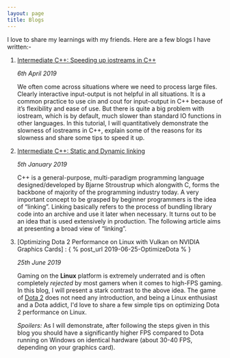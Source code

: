 ```yaml
---
layout: page
title: Blogs
---
```


I love to share my learnings with my friends. Here are a few blogs I have written:-

1. [Intermediate C++: Speeding up iostreams in C++](https://dasayan05.github.io/blog-tut/2019/04/06/speeding-up-iostreams-in-c++.html)
	
	*6th April 2019*

	We often come across situations where we need to process large files. Clearly interactive input-output is not helpful in all situations. It is a common practice to use cin and cout for input-output in C++ because of it’s flexibility and ease of use. But there is quite a big problem with iostream, which is by default, much slower than standard IO functions in other languages. In this tutorial, I will quantitatively demonstrate the slowness of iostreams in C++, explain some of the reasons for its slowness and share some tips to speed it up.

1. [Intermediate C++: Static and Dynamic linking](https://dasayan05.github.io/blog-tut/2019/01/05/linking-in-c++.html)

	*5th January 2019*

	C++ is a general-purpose, multi-paradigm programming language designed/developed by Bjarne Stroustrup which alongwith C, forms the backbone of majority of the programming industry today. A very important concept to be grasped by beginner programmers is the idea of “linking”. Linking basically refers to the process of bundling library code into an archive and use it later when necessary. It turns out to be an idea that is used extensively in production. The following article aims at presenting a broad view of “linking”.

1.	[Optimizing Dota 2 Performance on Linux with Vulkan on NVIDIA Graphics Cards] : { % post_url 2019-06-25-OptimizeDota % }

	*25th June 2019*

	Gaming on the **Linux** platform is extremely underrated and is often completely *rejected* by most gamers when it comes to high-FPS gaming. In this blog, I will present a stark contrast to the above idea. The game of [Dota 2](https://www.dota2.com/play/) does not need any introduction, and being a Linux enthusiast and a Dota addict, I'd love to share a few simple tips on optimizing Dota 2 performance on Linux.

	*Spoilers:* As I will demonstrate, after following the steps given in this blog you should have a significantly higher FPS compared to Dota running on Windows on identical hardware (about 30-40 FPS, depending on your graphics card).